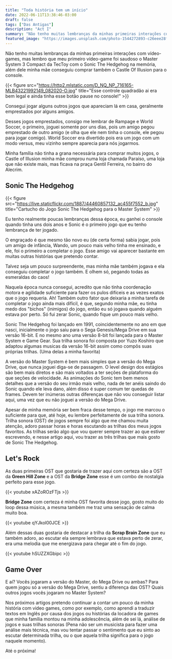 ```yaml
---
title: "Toda história tem um início"
date: 2022-06-11T13:38:46-03:00
draft: false
tags: ["Das Antigas"]
description: "Act I"
summary: "Não tenho muitas lembranças da minhas primeiras interações com vídeo-games, mas lembro que meu primeiro vídeo-game foi saudoso o Master System 3"
featured_image: "https://images.unsplash.com/photo-1544272893-c26eee28fb8b"
---
```


Não tenho muitas lembranças da minhas primeiras interações com vídeo-games, mas lembro que meu primeiro vídeo-game foi saudoso o Master System 3 Compact da TecToy com o Sonic The Hedgehog na memória, além dele minha mãe conseguiu comprar também o Castle Of Illusion para o console. 

{{< figure src="https://http2.mlstatic.com/D_NQ_NP_716165-MLB43221992149_082020-O.jpg" title="Esse controle quadradão ai era bem legal e ainda tinha esse botão pause no console!" >}}

Consegui jogar alguns outros jogos que apareciam lá em casa, geralmente emprestados por alguns amigos.

Desses jogos emprestados, consigo me lembrar de Rampage e World Soccer, o primeiro, joguei somente por uns dias, pois um amigo pegou emprestado de outro amigo (e olha que ele nem tinha o console, ele pegou para jogar comigo). World Soccer era divertido pois era um jogo com um modo versus, meu vizinho sempre aparecia para nós jogarmos.

Minha família não tinha a grana necessária para comprar muitos jogos, o Castle of Illusion minha mãe comprou numa loja chamada Paraíso, uma loja que não existe mais, mas ficava na praça Gentil Ferreira, no bairro do Alecrim.

## Sonic The Hedgehog

{{< figure src="https://live.staticflickr.com/1887/44460857132_ac455f7552_b.jpg" title="Cartucho do Jogo Sonic The Hedgehog para o Master System" >}}

Eu tenho realmente poucas lembranças dessa época, eu ganhei o console quando tinha uns dois anos e Sonic é o primeiro jogo que eu tenho lembrança de ter jogado. 

O engraçado é que mesmo tão novo eu (de certa forma) sabia jogar, pois um amigo de infância, Wando, um pouco mais velho tinha me ensinado, e ele, foi o primeiro a completar o jogo. Esse amigo vai aparecer bastante em muitas outras histórias que pretendo contar.

Talvez seja um pouco surpreendente, mas minha mãe também jogava e ela conseguiu completar o jogo também. E olhem só, pegando todas as esmeraldas do caos!

Naquela época nunca consegui, acredito que não tinha coordenação motora e agilidade suficiente para fazer os pulos difíceis e as vezes exatos que o jogo requeria. Ah! Também outro fator que deixaria a minha tarefa de completar o jogo ainda mais difícil, é que, segundo minha mãe, eu tinha medo dos "bichos" (inimigos) do jogo, então eu só jogava quando alguém estava por perto. Só fui zerar Sonic, quando fique um pouco mais velho. 

Sonic The Hedgehog foi lançado em 1991, coincidentemente no ano em que nasci, inicialmente o jogo saiu para o Sega Genesis/Mega Drive em sua versão 16-bit. E no mesmo ano uma versão 8-bit foi lançada para o Master System e Game Gear. Sua trilha sonora foi composta por Yuzo Koshiro que adaptou algumas musicas da versão 16-bit assim como compôs suas próprias trilhas. (Uma delas a minha favorita)

A versão do Master System é bem mais simples que a versão do Mega Drive, que nunca joguei diga-se de passagem. O level design dos estágios são bem mais diretos e são mais voltados a ter seções de plataforma do que seções de velocidade. As animações do Sonic tem bem menos detalhes que a versão do seu irmão mais velho, nada de ter anéis saindo do Sonic quando ele leva dano, além disso é super comum ter quedas de frames. Devem ter inúmeras outras diferenças que não vou conseguir listar aqui, uma vez que eu não joguei a versão do Mega Drive.

Apesar de minha memória ser bem fraca desse tempo, o jogo me marcou o suficiente para que, até hoje, eu lembre perfeitamente de sua trilha sonora. Trilha sonora (OST) de jogos sempre foi algo que me chamou muita atenção, adoro passar horas e horas escutando as trilhas dos meus jogos favoritos. As trilhas serão algo que vou querer sempre trazer ao que estiver escrevendo, e nesse artigo aqui, vou trazer as três trilhas que mais gosto de Sonic The Hedgehog.

## Let's Rock

As duas primeiras OST que gostaria de trazer aqui com certeza são a OST da **Green Hill Zone** e a OST da **Bridge Zone** esse é um combo de nostalgia perfeito para esse jogo.

{{< youtube xAZoROzFTjs >}}

**Bridge Zone** com certeza é minha OST favorita desse jogo, gosto muito do loop dessa música, a mesma também me traz uma sensação de calma muito boa.

{{< youtube qYJkol00JCE >}}

Além dessas duas gostaria de destacar a trilha da **Scrap Brain Zone** que eu também adoro, ao escutar ela sempre lembrava que estava perto de zerar, era uma melodia que me energizava para chegar até o fim do jogo.

{{< youtube hSUZZXGbipc >}}

## Game Over

E aí? Vocês jogaram a versão do Master, do Mega Drive ou ambas? Para quem jogou só a versão do Mega Drive, sentiu a diferença das OST? Quais outros jogos vocês jogaram no Master System?

Nos próximos artigos pretendo continuar a contar um pouco da minha história com video games, como por exemplo, como aprendi a traduzir textos em Inglês por causa dos jogos ou histórias da locadora de games que minha família montou na minha adolescência, além de sei lá, análise de jogos e suas trilhas sonoras (Pena não ser um musicista para fazer uma análise mais técnica, mas vou tentar passar o sentimento que eu sinto ao escutar determinada trilha, ou o que aquela trilha significa para o jogo naquele momento). 

Até o próxima!